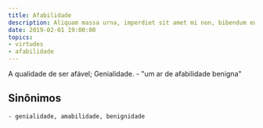 ```yaml
---
title: Afabilidade
description: Aliquam massa urna, imperdiet sit amet mi non, bibendum euismod est.
date: 2019-02-01 19:00:00
topics: 
- virtudes
- afabilidade
---
```


A qualidade de ser afável; Genialidade.
	- "um ar de afabilidade benigna"

## Sinônimos
	- genialidade, amabilidade, benignidade

